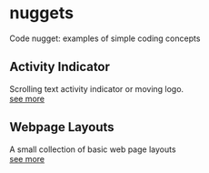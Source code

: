# nuggets
 Code nugget: examples of simple coding concepts

## Activity Indicator
Scrolling text activity indicator or moving logo.  
[see more](./activity-indicator)

## Webpage Layouts
A small collection of basic web page layouts  
[see more](./layouts)
